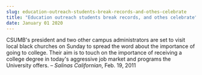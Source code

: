 ```yaml
---
slug: education-outreach-students-break-records-and-othes-celebrate
title: "Education outreach students break records, and othes celebrate"
date: January 01 2020
---
```


<p>CSUMB's president and two other campus administrators are set to visit local black churches on Sunday to spread the word about the importance of going to college. Their aim is to touch on the importance of receiving a college degree in today's aggressive job market and programs the University offers. – <em>Salinas Californian</em>, Feb. 19, 2011
</p>
